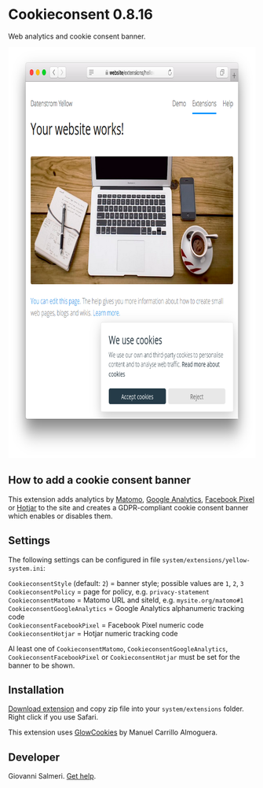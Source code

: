Cookieconsent 0.8.16
=================
Web analytics and cookie consent banner.

<p align="center"><img src="cookieconsent-screenshot.png?raw=true" width="795" height="836" alt="Screenshot"></p>

## How to add a cookie consent banner

This extension adds analytics by [Matomo](https://matomo.org/docs/installation/), [Google Analytics](https://marketingplatform.google.com/about/analytics/), [Facebook Pixel](https://developers.facebook.com/docs/facebook-pixel/implementation) or [Hotjar](https://www.hotjar.com/) to the site and creates a GDPR-compliant cookie consent banner which enables or disables them.

## Settings

The following settings can be configured in file `system/extensions/yellow-system.ini`:

`CookieconsentStyle` (default: `2`) = banner style; possible values are `1`, `2`, `3`  
`CookieconsentPolicy` = page for policy, e.g. `privacy-statement`  
`CookieconsentMatomo` = Matomo URL and siteId, e.g. `mysite.org/matomo#1`  
`CookieconsentGoogleAnalytics` = Google Analytics alphanumeric tracking code  
`CookieconsentFacebookPixel` = Facebook Pixel numeric code  
`CookieconsentHotjar` = Hotjar numeric tracking code  

Al least one of `CookieconsentMatomo`, `CookieconsentGoogleAnalytics`, `CookieconsentFacebookPixel` or `CookieconsentHotjar` must be set for the banner to be shown.

## Installation

[Download extension](https://github.com/GiovanniSalmeri/yellow-cookieconsent/archive/master.zip) and copy zip file into your `system/extensions` folder. Right click if you use Safari.

This extension uses [GlowCookies](https://manucaralmo.github.io/glow-cookies-web/) by Manuel Carrillo Almoguera.

## Developer

Giovanni Salmeri. [Get help](https://github.com/GiovanniSalmeri/yellow-metatags/issues).
